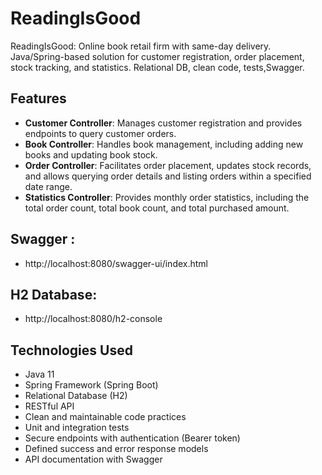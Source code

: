 # ReadingIsGood
ReadingIsGood: Online book retail firm with same-day delivery. Java/Spring-based solution for customer registration, order placement, stock tracking, and statistics.
Relational DB, clean code, tests,Swagger.

## Features

- **Customer Controller**: Manages customer registration and provides endpoints to query customer orders.
- **Book Controller**: Handles book management, including adding new books and updating book stock.
- **Order Controller**: Facilitates order placement, updates stock records, and allows querying order details and listing orders within a specified date range.
- **Statistics Controller**: Provides monthly order statistics, including the total order count, total book count, and total purchased amount.
 
## Swagger : 
- http://localhost:8080/swagger-ui/index.html

## H2 Database:

- http://localhost:8080/h2-console

## Technologies Used

- Java 11
- Spring Framework (Spring Boot)
- Relational Database (H2)
- RESTful API
- Clean and maintainable code practices
- Unit and integration tests
- Secure endpoints with authentication (Bearer token)
- Defined success and error response models
- API documentation with Swagger

